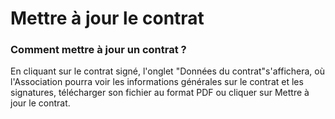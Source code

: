 # Mettre à jour le contrat

### Comment mettre à jour un contrat ?

En cliquant sur le contrat signé, l'onglet "Données du contrat" ​​s'affichera, où l'Association pourra voir les informations générales sur le contrat et les signatures, télécharger son fichier au format PDF ou cliquer sur Mettre à jour le contrat.
